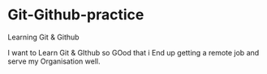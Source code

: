 # Git-Github-practice
Learning Git &amp; Github

I want to Learn Git & GIthub so GOod that i End up getting a remote job and serve my Organisation well.
